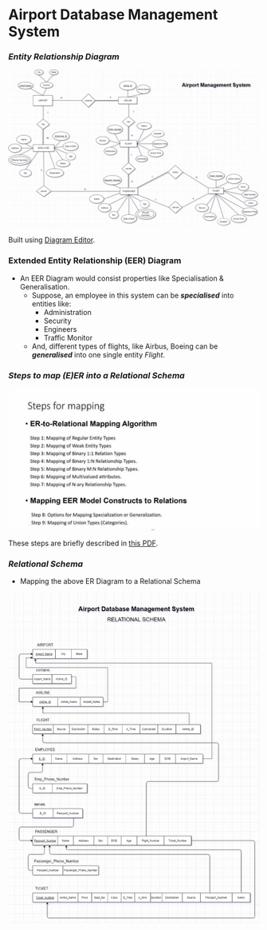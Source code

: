 # Airport Database Management System

### _Entity Relationship Diagram_

![ER-Diagram](documentation/Airport_Management_System_ER.png)

Built using [Diagram Editor](https://www.diagrameditor.com/).

### Extended Entity Relationship (EER) Diagram

-   An EER Diagram would consist properties like Specialisation & Generalisation.
    -   Suppose, an employee in this system can be **_specialised_** into entities like:
        -   Administration
        -   Security
        -   Engineers
        -   Traffic Monitor
    -   And, different types of flights, like Airbus, Boeing can be **_generalised_** into one single entity _Flight_.

### _Steps to map (E)ER into a Relational Schema_

![Mapping-Algorithm](documentation/ER-to-relations-mapping-algortihm.jpg)

These steps are briefly described in [this PDF](<documentation/(E)ER-mapping-to-RelationalSchema.pdf>).

### _Relational Schema_

-   Mapping the above ER Diagram to a Relational Schema

![relational-schema](documentation/Relational_Schema.png)
